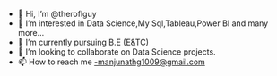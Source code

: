 - 👋 Hi, I’m @theroflguy
- 👀 I’m interested in Data Science,My Sql,Tableau,Power BI and many more...
- 🌱 I’m currently pursuing B.E (E&TC)
- 💞️ I’m looking to collaborate on Data Science projects.
- 📫 How to reach me -manjunathg1009@gmail.com

<!---
theroflguy/theroflguy is a ✨ special ✨ repository because its `README.md` (this file) appears on your GitHub profile.
You can click the Preview link to take a look at your changes.
--->
